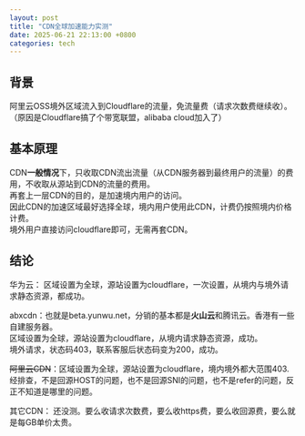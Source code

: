 ```yaml
---
layout: post
title: "CDN全球加速能力实测"
date: 2025-06-21 22:13:00 +0800
categories: tech
---
```


## 背景  
阿里云OSS境外区域流入到Cloudflare的流量，免流量费（请求次数费继续收）。  
（原因是Cloudflare搞了个带宽联盟，alibaba cloud加入了）  

## 基本原理  
CDN**一般情况**下，只收取CDN流出流量（从CDN服务器到最终用户的流量）的费用，不收取从源站到CDN的流量的费用。  
再套上一层CDN的目的，是加速境内用户的访问。  
因此CDN的加速区域最好选择全球，境内用户使用此CDN，计费仍按照境内价格计费。  
境外用户直接访问cloudflare即可，无需再套CDN。  

## 结论  

华为云： 区域设置为全球，源站设置为cloudflare，一次设置，从境内与境外请求静态资源，都成功。  

abxcdn：也就是beta.yunwu.net，分销的基本都是**火山云**和腾讯云。香港有一些自建服务器。  
区域设置为全球，源站设置为cloudflare，从境内请求静态资源，成功。  
境外请求，状态码403，联系客服后状态码变为200，成功。  

~~阿里云CDN~~：区域设置为全球，源站设置为cloudflare，境内境外都大范围403.  
经排查，不是回源HOST的问题，也不是回源SNI的问题，也不是refer的问题，反正不知道是哪里的问题。  

其它CDN： 还没测。要么收请求次数费，要么收https费，要么收回源费，要么就是每GB单价太贵。  